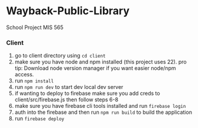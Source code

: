 # Wayback-Public-Library
School Project MIS 565

### Client

1. go to client directory using `cd client`
2. make sure you have node and npm installed (this project uses 22). pro tip: Download node version manager if you want easier node/npm access.
3. run `npm install`
4. run `npm run dev` to start dev local dev server
5. if wanting to deploy to firebase make sure you add creds to client/src/firebase.js then follow steps 6-8
6. make sure you have firebase cli tools installed and run `firebase login`
7. auth into the firebase and then run `npm run build` to build the application
8. run `firebase deploy`